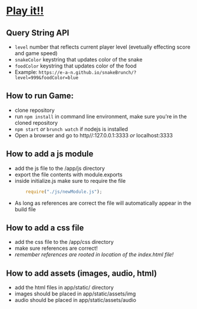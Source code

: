 <h1>
  <a href=https://e-a-n.github.io/snakeBrunch/> Play it!! </a>
</h1>

## Query String API
   * `level` number that reflects current player level (evetually effecting score and game speed)
   * `snakeColor` keystring that updates color of the snake
   * `foodColor` keystring that updates color of the food
   * Example: ```https://e-a-n.github.io/snakeBrunch/?level=999&foodColor=blue```

## How to run Game:
   * clone repository
   * run `npm install` in command line environment, make sure you're in the cloned repository
   * `npm start` *or* `brunch watch` if nodejs is installed
   * Open a browser and go to http//:127.0.0.1:3333 *or* localhost:3333

## How to add a js module
   * add the js file to the /app/js directory
   * export the file contents with module.exports
   * inside initialize.js make sure to require the file
     ```javascript
         require("./js/newModule.js");
     ```
   * As long as references are correct the file will automatically appear in the build file

## How to add a css file
   * add the css file to the /app/css directory
   * make sure references are correct!
   * *remember references are rooted in location of the index.html file!*

## How to add assets (images, audio, html)
   * add the html files in app/static/ directory
   * images should be placed in app/static/assets/img
   * audio should be placed in app/static/assets/audio
